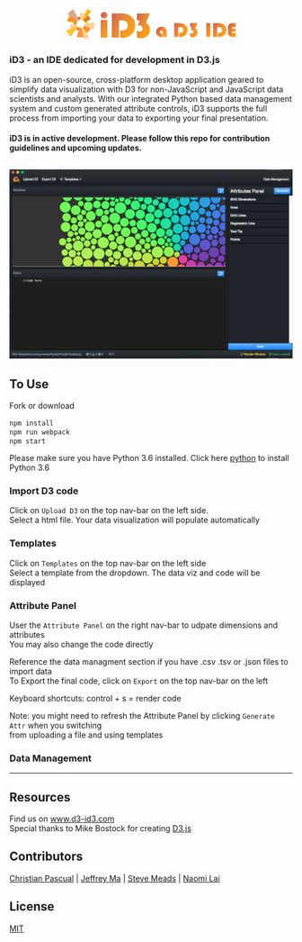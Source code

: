 <p align="center"><a href='http://d3-id3.com/'><img alt="d3-id3" src="assets/id3_logo_full.png" height="60%" width="60%"></a></p>

### iD3 - an IDE dedicated for development in D3.js
iD3 is an open-source, cross-platform desktop application geared to simplify data visualization with D3 for non-JavaScript and JavaScript data scientists and analysts. With our integrated Python based data management system and custom generated attribute controls, iD3 supports the full process from importing your data to exporting your final presentation.


#### iD3 is in active development. Please follow this repo for contribution guidelines and upcoming updates.

##
<p align="center">
  <img alt="iD3 Screenshot" src="assets/id3_screenshot.png">
</p>

## To Use
Fork or download
```
npm install  
npm run webpack  
npm start  
```
Please make sure you have Python 3.6 installed.
Click here [python](https://www.python.org/downloads/) to install Python 3.6

### Import D3 code
Click on `Upload D3` on the top nav-bar on the left side.  
Select a html file. Your data visualization will populate automatically

### Templates
Click on `Templates` on the top nav-bar on the left side    
Select a template from the dropdown. The data viz and code will be displayed

### Attribute Panel
User the `Attribute Panel` on the right nav-bar to udpate dimensions and attributes  
You may also change the code directly  

Reference the data managment section if you have .csv .tsv or .json files to import data  
To Export the final code, click on `Export` on the top nav-bar on the left

Keyboard shortcuts:
control + s = render code

Note: you might need to refresh the Attribute Panel by clicking `Generate Attr` when you switching  
from uploading a file and using templates

### Data Management
****

## Resources
Find us on www.d3-id3.com  
Special thanks to Mike Bostock for creating [D3.js](https://d3js.org/)  

## Contributors
[Christian Pascual](https://github.com/crp2002) | [Jeffrey Ma](https://github.com/jjeffreyma) | [Steve Meads](https://github.com/smeads) | [Naomi Lai](https://github.com/eveafeline)

## License
[MIT](https://spdx.org/licenses/MIT.html#licenseText)
